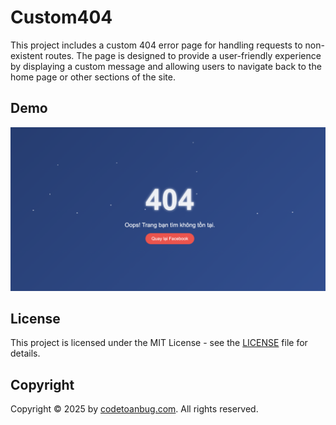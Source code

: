 # Custom404
This project includes a custom 404 error page for handling requests to non-existent routes. The page is designed to provide a user-friendly experience by displaying a custom message and allowing users to navigate back to the home page or other sections of the site.

## Demo
![Demo](image/image.png)

## License

This project is licensed under the MIT License - see the [LICENSE](LICENSE) file for details.

## Copyright

Copyright © 2025 by [codetoanbug.com](https://codetoanbug.com). All rights reserved.